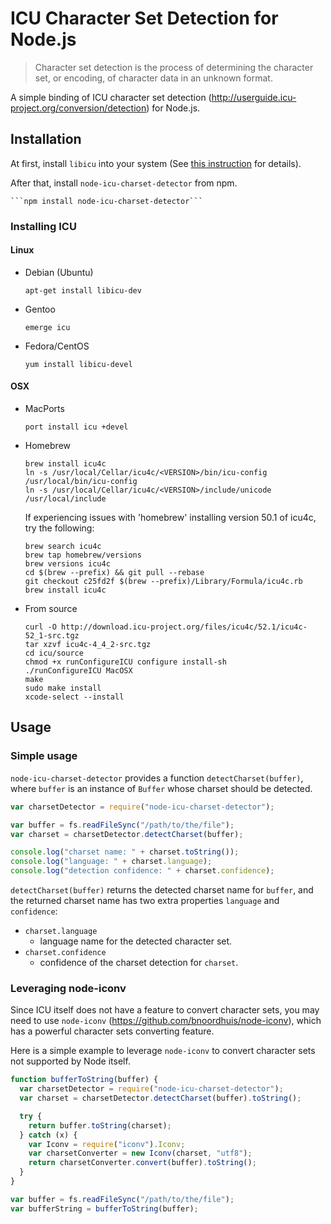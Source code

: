 # ICU Character Set Detection for Node.js

>Character set detection is the process of determining the character set, or encoding, of character data in an unknown format.

A simple binding of ICU character set detection (http://userguide.icu-project.org/conversion/detection) for Node.js.

## Installation

At first, install `libicu` into your system (See [this instruction](#installing-icu) for details).

After that, install `node-icu-charset-detector` from npm.

    ```npm install node-icu-charset-detector```

### Installing ICU

#### Linux

* Debian (Ubuntu)

    ```apt-get install libicu-dev```

* Gentoo

    ```emerge icu```
    
* Fedora/CentOS

    ```yum install libicu-devel```


#### OSX

* MacPorts

    ```port install icu +devel```

* Homebrew

    ```shell
    brew install icu4c
    ln -s /usr/local/Cellar/icu4c/<VERSION>/bin/icu-config /usr/local/bin/icu-config
    ln -s /usr/local/Cellar/icu4c/<VERSION>/include/unicode /usr/local/include
    ```

    If experiencing issues with 'homebrew' installing version 50.1 of icu4c, try the following:

    ```shell
    brew search icu4c
    brew tap homebrew/versions
    brew versions icu4c
    cd $(brew --prefix) && git pull --rebase
    git checkout c25fd2f $(brew --prefix)/Library/Formula/icu4c.rb
    brew install icu4c
    ```

* From source

    ```shell
    curl -O http://download.icu-project.org/files/icu4c/52.1/icu4c-52_1-src.tgz
    tar xzvf icu4c-4_4_2-src.tgz
    cd icu/source
    chmod +x runConfigureICU configure install-sh
    ./runConfigureICU MacOSX
    make
    sudo make install
    xcode-select --install
    ```

## Usage

### Simple usage

`node-icu-charset-detector` provides a function `detectCharset(buffer)`, where `buffer` is an instance of `Buffer` whose charset should be detected.

```javascript
var charsetDetector = require("node-icu-charset-detector");

var buffer = fs.readFileSync("/path/to/the/file");
var charset = charsetDetector.detectCharset(buffer);

console.log("charset name: " + charset.toString());
console.log("language: " + charset.language);
console.log("detection confidence: " + charset.confidence);
```

`detectCharset(buffer)` returns the detected charset name for `buffer`, and the returned charset name has two extra properties `language` and `confidence`:

- `charset.language`
  - language name for the detected character set.
- `charset.confidence`
  - confidence of the charset detection for `charset`.

### Leveraging node-iconv

Since ICU itself does not have a feature to convert character sets, you may need to use `node-iconv` (https://github.com/bnoordhuis/node-iconv), which has a powerful character sets converting feature.

Here is a simple example to leverage `node-iconv` to convert character sets not supported by Node itself.

```javascript
function bufferToString(buffer) {
  var charsetDetector = require("node-icu-charset-detector");
  var charset = charsetDetector.detectCharset(buffer).toString();

  try {
    return buffer.toString(charset);
  } catch (x) {
    var Iconv = require("iconv").Iconv;
    var charsetConverter = new Iconv(charset, "utf8");
    return charsetConverter.convert(buffer).toString();
  }
}

var buffer = fs.readFileSync("/path/to/the/file");
var bufferString = bufferToString(buffer);
```
